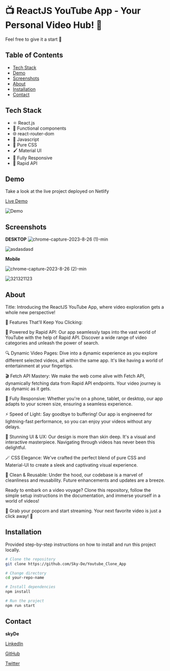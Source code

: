 # 📺 ReactJS YouTube App - Your Personal Video Hub! 🎥

Feel free to give it a start 🌟

## Table of Contents

- [Tech Stack](#tech-stack)
- [Demo](#demo)
- [Screenshots](#screenshots)
- [About](#about)
- [Installation](#installation)
- [Contact](#contact)


## Tech Stack

- ⚛️ React.js 
- 🔄 Functional components 
- 🌐 react-router-dom 
- 🚀 Javascript 
- 🎨 Pure CSS 
- 🖌️ Material UI
- 📱 Fully Responsive
- 📡 Rapid API 

## Demo

Take a look at the live project deployed on Netlify

[Live Demo](https://youtube-clone-app-skyde.netlify.app)

![Demo](demo.gif)

## Screenshots

**DESKTOP**
![chrome-capture-2023-8-26 (1)-min](https://github.com/Sky-De/Youtube_Clone_App/assets/79264045/251d69af-ed6f-49c4-94af-809376a076a2)

![asdasdasd](https://github.com/Sky-De/Youtube_Clone_App/assets/79264045/d1155143-10bb-4f16-83bf-1938c4227a55)




**Mobile**

![chrome-capture-2023-8-26 (2)-min](https://github.com/Sky-De/Youtube_Clone_App/assets/79264045/6ebe35c4-5e04-4bbc-baec-ae45817fc38d)

![321321123](https://github.com/Sky-De/Youtube_Clone_App/assets/79264045/59d11055-c8bd-4c76-88ee-a145af4da33f)




## About

Title: Introducing the ReactJS YouTube App, where video exploration gets a whole new perspective!

🎥 Features That'll Keep You Clicking:

📡 Powered by Rapid API: Our app seamlessly taps into the vast world of YouTube with the help of Rapid API. Discover a wide range of video categories and unleash the power of search.

🔍 Dynamic Video Pages: Dive into a dynamic experience as you explore different selected videos, all within the same app. It's like having a world of entertainment at your fingertips.

🎬 Fetch API Mastery: We make the web come alive with Fetch API, dynamically fetching data from Rapid API endpoints. Your video journey is as dynamic as it gets.

📱 Fully Responsive: Whether you're on a phone, tablet, or desktop, our app adapts to your screen size, ensuring a seamless experience.

⚡ Speed of Light: Say goodbye to buffering! Our app is engineered for lightning-fast performance, so you can enjoy your videos without any delays.

🎨 Stunning UI & UX: Our design is more than skin deep. It's a visual and interactive masterpiece. Navigating through videos has never been this delightful.

🪄 CSS Elegance: We've crafted the perfect blend of pure CSS and Material-UI to create a sleek and captivating visual experience.

🧹 Clean & Reusable: Under the hood, our codebase is a marvel of cleanliness and reusability. Future enhancements and updates are a breeze.

Ready to embark on a video voyage? Clone this repository, follow the simple setup instructions in the documentation, and immerse yourself in a world of videos!

🍿 Grab your popcorn and start streaming. Your next favorite video is just a click away! 🍿

## Installation

Provided step-by-step instructions on how to install and run this project locally.

```bash
# Clone the repository
git clone https://github.com/Sky-De/Youtube_Clone_App

# Change directory
cd your-repo-name

# Install dependencies
npm install

# Run the project
npm run start
```


## Contact

**skyDe**

[LinkedIn](https://www.linkedin.com/in/sky-de-763248228)

[GitHub](https://github.com/Sky-De)

[Twitter](https://twitter.com/SkyDe1991?t=b2SJxGA4wmHwwgxDUUtE8Q&s=09)
